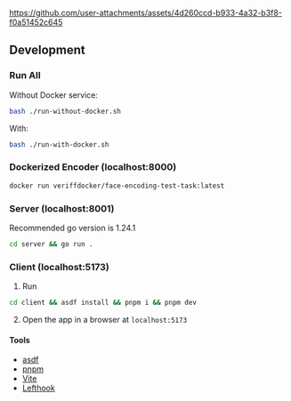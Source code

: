 https://github.com/user-attachments/assets/4d260ccd-b933-4a32-b3f8-f0a51452c645

## Development

### Run All

Without Docker service:
```bash
bash ./run-without-docker.sh
```

With:
```bash
bash ./run-with-docker.sh
```

### Dockerized Encoder (localhost:8000)

```bash
docker run veriffdocker/face-encoding-test-task:latest
```

### Server (localhost:8001)

Recommended go version is 1.24.1

```bash
cd server && go run .
```

### Client (localhost:5173)

1. Run

```bash
cd client && asdf install && pnpm i && pnpm dev
```

2. Open the app in a browser at `localhost:5173`

#### Tools

- [asdf](https://asdf-vm.com/)
- [pnpm](https://pnpm.io/)
- [Vite](https://v4.vite.dev/)
- [Lefthook](https://github.com/evilmartians/lefthook)
